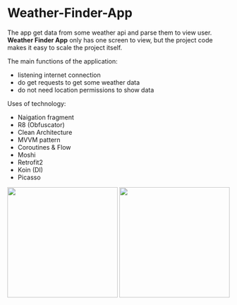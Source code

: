 # Weather-Finder-App

The app get data from some weather api and parse them to view user. 
<b>Weather Finder App</b> only has one screen to view, but the project code makes it easy to scale the project itself.

The main functions of the application:
 - listening internet connection
 - do get requests to get some weather data 
 - do not need location permissions to show data

Uses of technology:
 - Naigation fragment
 - R8 (Obfuscator)
 - Clean Architecture
 - MVVM pattern
 - Coroutines & Flow
 - Moshi
 - Retrofit2
 - Koin (DI)
 - Picasso

 <img src="https://user-images.githubusercontent.com/52855607/209468752-2697134c-e89f-46c1-a475-9a63bf6a51b4.png" width="250"> <img src="https://user-images.githubusercontent.com/52855607/209468754-1f55df81-0224-4306-88ff-5165232aab91.png" width="250"> 
